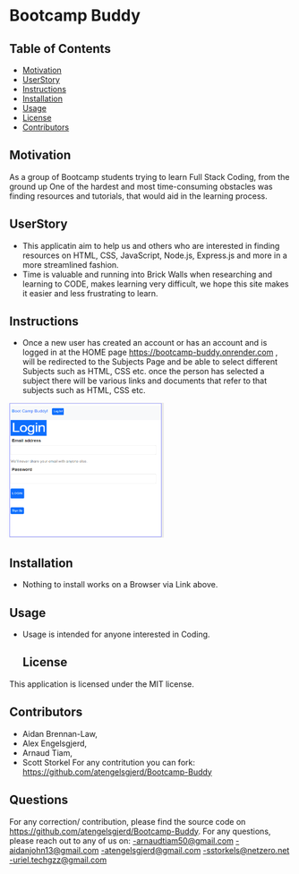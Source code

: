 # Bootcamp Buddy

## Table of Contents

- [Motivation](#motivation)
- [UserStory](#userStory)
- [Instructions](#instructions)
- [Installation](#installation)
- [Usage](#usage)
- [License](#license)
- [Contributors](#contributors)



## Motivation

As a group of Bootcamp students trying to learn Full Stack Coding, from the ground up
One of the hardest and most time-consuming obstacles was finding resources and tutorials, that would aid in the learning process.


## UserStory

- This applicatin aim to help us and others who are interested in finding resources on HTML, CSS, JavaScript, Node.js, Express.js and more in a more streamlined fashion. 
- Time is valuable and running into Brick Walls when researching and learning to CODE, makes learning very difficult, we hope this site makes it easier and less frustrating to learn. 

## Instructions

- Once a new user has created an account or has an account and is logged in at the HOME page  https://bootcamp-buddy.onrender.com , will be redirected to the Subjects Page and be able to select different Subjects such as HTML, CSS etc. once the person has selected a subject there will be various links and documents that refer to that subjects such as HTML, CSS etc.

![alt text](https://github.com/atengelsgjerd/Bootcamp-Buddy/blob/main/assets/images/image.png)


## Installation

* Nothing to install works on a Browser via Link above.

## Usage

* Usage is intended for anyone interested in Coding.

  ## License
This application is licensed under the MIT license.

## Contributors 

- Aidan Brennan-Law, 
- Alex Engelsgjerd, 
- Arnaud Tiam, 
- Scott Storkel
For any contritution you can fork: https://github.com/atengelsgjerd/Bootcamp-Buddy


## Questions
For any correction/ contribution, please find the source code on https://github.com/atengelsgjerd/Bootcamp-Buddy. 
For any questions, please reach out to any of us on:
-arnaudtiam50@gmail.com
-aidanjohn13@gmail.com
-atengelsgjerd@gmail.com
-sstorkels@netzero.net
-uriel.techgzz@gmail.com